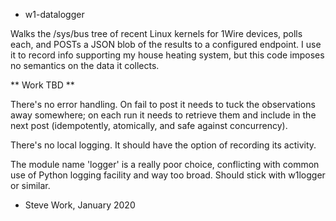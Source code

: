 * w1-datalogger

Walks the /sys/bus tree of recent Linux kernels for 1Wire devices, polls each,
and POSTs a JSON blob of the results to a configured endpoint. I use it to
record info supporting my house heating system, but this code imposes no
semantics on the data it collects.

** Work TBD **

There's no error handling. On fail to post it needs to tuck the observations
away somewhere; on each run it needs to retrieve them and include in the next
post (idempotently, atomically, and safe against concurrency).

There's no local logging. It should have the option of recording its activity.

The module name 'logger' is a really poor choice, conflicting with common use of
Python logging facility and way too broad. Should stick with w1logger or
similar.

 - Steve Work, January 2020
